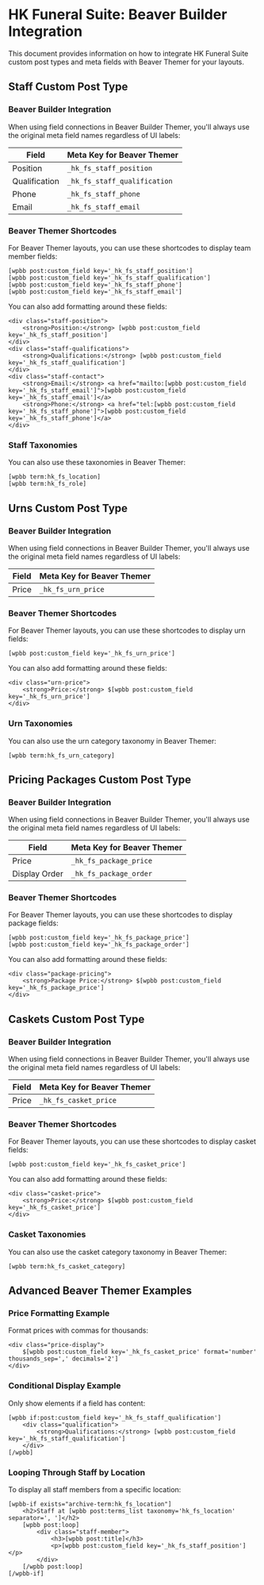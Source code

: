 # HK Funeral Suite: Beaver Builder Integration

This document provides information on how to integrate HK Funeral Suite custom post types and meta fields with Beaver Themer for your layouts.

## Staff Custom Post Type

### Beaver Builder Integration
When using field connections in Beaver Builder Themer, you'll always use the original meta field names regardless of UI labels:

| Field | Meta Key for Beaver Themer |
|-------|----------------------------|
| Position | `_hk_fs_staff_position` |
| Qualification | `_hk_fs_staff_qualification` |
| Phone | `_hk_fs_staff_phone` |
| Email | `_hk_fs_staff_email` |

### Beaver Themer Shortcodes
For Beaver Themer layouts, you can use these shortcodes to display team member fields:
```
[wpbb post:custom_field key='_hk_fs_staff_position']
[wpbb post:custom_field key='_hk_fs_staff_qualification']
[wpbb post:custom_field key='_hk_fs_staff_phone'] 
[wpbb post:custom_field key='_hk_fs_staff_email']
```

You can also add formatting around these fields:
```
<div class="staff-position">
    <strong>Position:</strong> [wpbb post:custom_field key='_hk_fs_staff_position']
</div>
<div class="staff-qualifications">
    <strong>Qualifications:</strong> [wpbb post:custom_field key='_hk_fs_staff_qualification']
</div>
<div class="staff-contact">
    <strong>Email:</strong> <a href="mailto:[wpbb post:custom_field key='_hk_fs_staff_email']">[wpbb post:custom_field key='_hk_fs_staff_email']</a>
    <strong>Phone:</strong> <a href="tel:[wpbb post:custom_field key='_hk_fs_staff_phone']">[wpbb post:custom_field key='_hk_fs_staff_phone']</a>
</div>
```

### Staff Taxonomies
You can also use these taxonomies in Beaver Themer:
```
[wpbb term:hk_fs_location]
[wpbb term:hk_fs_role]
```

## Urns Custom Post Type

### Beaver Builder Integration
When using field connections in Beaver Builder Themer, you'll always use the original meta field names regardless of UI labels:

| Field | Meta Key for Beaver Themer |
|-------|----------------------------|
| Price | `_hk_fs_urn_price` |

### Beaver Themer Shortcodes
For Beaver Themer layouts, you can use these shortcodes to display urn fields:
```
[wpbb post:custom_field key='_hk_fs_urn_price']
```

You can also add formatting around these fields:
```
<div class="urn-price">
    <strong>Price:</strong> $[wpbb post:custom_field key='_hk_fs_urn_price']
</div>
```

### Urn Taxonomies
You can also use the urn category taxonomy in Beaver Themer:
```
[wpbb term:hk_fs_urn_category]
```

## Pricing Packages Custom Post Type

### Beaver Builder Integration
When using field connections in Beaver Builder Themer, you'll always use the original meta field names regardless of UI labels:

| Field | Meta Key for Beaver Themer |
|-------|----------------------------|
| Price | `_hk_fs_package_price` |
| Display Order | `_hk_fs_package_order` |

### Beaver Themer Shortcodes
For Beaver Themer layouts, you can use these shortcodes to display package fields:
```
[wpbb post:custom_field key='_hk_fs_package_price']
[wpbb post:custom_field key='_hk_fs_package_order']
```

You can also add formatting around these fields:
```
<div class="package-pricing">
    <strong>Package Price:</strong> $[wpbb post:custom_field key='_hk_fs_package_price']
</div>
```

## Caskets Custom Post Type

### Beaver Builder Integration
When using field connections in Beaver Builder Themer, you'll always use the original meta field names regardless of UI labels:

| Field | Meta Key for Beaver Themer |
|-------|----------------------------|
| Price | `_hk_fs_casket_price` |

### Beaver Themer Shortcodes
For Beaver Themer layouts, you can use these shortcodes to display casket fields:
```
[wpbb post:custom_field key='_hk_fs_casket_price']
```

You can also add formatting around these fields:
```
<div class="casket-price">
    <strong>Price:</strong> $[wpbb post:custom_field key='_hk_fs_casket_price']
</div>
```

### Casket Taxonomies
You can also use the casket category taxonomy in Beaver Themer:
```
[wpbb term:hk_fs_casket_category]
```

## Advanced Beaver Themer Examples

### Price Formatting Example
Format prices with commas for thousands:
```
<div class="price-display">
    $[wpbb post:custom_field key='_hk_fs_casket_price' format='number' thousands_sep=',' decimals='2']
</div>
```

### Conditional Display Example
Only show elements if a field has content:
```
[wpbb if:post:custom_field key='_hk_fs_staff_qualification']
    <div class="qualification">
        <strong>Qualifications:</strong> [wpbb post:custom_field key='_hk_fs_staff_qualification']
    </div>
[/wpbb]
```

### Looping Through Staff by Location
To display all staff members from a specific location:
```
[wpbb-if exists="archive-term:hk_fs_location"]
    <h2>Staff at [wpbb post:terms_list taxonomy='hk_fs_location' separator=', ']</h2>
    [wpbb post:loop]
        <div class="staff-member">
            <h3>[wpbb post:title]</h3>
            <p>[wpbb post:custom_field key='_hk_fs_staff_position']</p>
        </div>
    [/wpbb post:loop]
[/wpbb-if]
```
